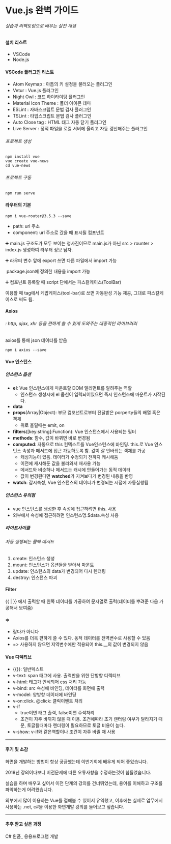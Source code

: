 # Vue.js 완벽 가이드

###### 실습과 리팩토링으로 배우는 실전 개념

#### 설치 리스트

- VSCode
- Node.js

#### VSCode 플러그인 리스트

- Atom Keymap : 아톰의 키 설정을 불러오는 플러그인
- Vetur : Vue.js 플러그인
- Night Owl : 코드 하이라이팅 플러그인
- Material Icon Theme : 폴더 아이콘 테마
- ESLint : 자바스크립트 문법 검사 플러그인
- TSLint : 타입스크립트 문법 검사 플러그인
- Auto Close tag : HTML 태그 자동 닫기 플러그인
- Live Server : 정적 파일을 로컬 서버에 올리고 자동 갱신해주는 플러그인



###### 프로젝트 생성

```shell
npm install vue
vue create vue-news
cd vue-news
```

###### 프로젝트 구동

```shell
npm run serve
```



#### 라우터의 기본

```shell
npm i vue-router@3.5.3 --save
```

- path: url 주소
- component: url 주소로 갔을 때 표시될 컴포넌트

➕ main.js 구조도가 모두 보이는 청사진이므로 main.js가 아닌 src > rounter > index.js 생성하여 라우터 정보 담자.

➕ 라우터 변수 앞에 export 쓰면 다른 파일에서 import 가능

​	package.json에 정의한 내용을 import 가능

➕ 컴포넌트 등록할 때 script 단에서는 파스칼케이스(ToolBar)

이용할 때 tag에서 케밥케이스(tool-bar)로 쓰면 자동완성 기능 제공, 그대로 파스칼케이스로 써도 됨.



#### Axios

###### : http, ajax, xhr 등을 편하게 쓸 수 있게 도와주는 대중적인 라이브러리

axios를 통해 json 데이터를 받음

```shell
npm i axios --save
```



#### Vue 인스턴스

##### 인스턴스 옵션

- **el**: Vue 인스턴스에게 마운트할 DOM 엘리먼트를 알려주는 역할
  - 인스턴스 생성시에 el 옵션이 입력되어있으면 즉시 인스턴스에 마운트가 시작된다.
- **data**
- **props**(Array|Object): 부모 컴포넌트로부터 전달받은 porperty들의 배열 혹은 객체
  - 위로 올릴때는 emit, on
- **filters**([key:string]:Function): Vue 인스턴스에서 사용되는 필터
- **methods**: 함수, 값이 바뀌면 바로 변경됨
- **computed**: 자동으로 this 컨텍스트를 Vue인스턴스에 바인딩. this.로 Vue 인스턴스 속성과 메서드에 접근 가능하도록 함. 값이 잘 안바뀌는 객체를 가공
  - 캐싱기능이 있음. 데이터가 수정되기 전까지 캐시해둠
  - 이전에 캐시해둔 값을 불러와서 재사용 가능
  - 메서드와 비슷하나 메서드는 캐시에 안들어가는 동적 데이터
  - 값이 변경된다면 **watched**가 지켜보다가 변경된 내용을 반영
- **watch**: 감시속성, Vue 인스턴스의 데이터가 변경되는 시점에 자동실행됨

##### 인스턴스 유의점

- vue 인스턴스를 생성한 후 속성에 접근하려면 this. 사용
- 외부에서 속성에 접근하려면 인스턴스명.$data.속성 사용

##### 라이프사이클

###### 자동 실행되는 콜백 메서드

1. create: 인스턴스 생성
2. mount: 인스턴스가 옵션들을 받아서 마운트
3. update: 인스턴스의 data가 변경되어 다시 렌더링
4. destroy: 인스턴스 파괴



#### Filter

{{ | }} 에서 출력할 때 왼쪽 데이터를 가공하여 문자열로 출력(데이터를 뿌려준 다음 가공해서 보여줌)

#### =>

- 람다가 아니다
-  Axios를 더욱 편하게 쓸 수 있다. 동적 데이터를 전역변수로 사용할 수 있음
  - => 사용하지 않으면 지역변수에만 적용되어 this.__의 값이 변경되지 않음



#### Vue 디렉티브

- {{}}: 일반텍스트
- v-text: span 태그에 사용. 출력만을 위한 단방향 디렉티브
- v-html: 태그가 인식되어 css 처리 가능
- v-bind: src 속성에 바인딩, 데이터를 화면에 출력
- v-model: 양방향 데이터에 바인딩
- v-on:click. @click: 클릭이벤트 처리
- v-if
  - true이면 태그 출력, false이면 주석처리
  - 조건이 자주 바뀌지 않을 때 이용. 조건에따라 초기 렌터링 여부가 달라지기 때문, 토글될때마다 렌더링이 필요하므로 토글 비용이 높다.
- v-show: v-if와 같은역할이나 조건이 자주 바귈 때 사용
---
#### 후기 및 소감
화면을 개발하는 방법이 항상 궁금했는데 이번기회에 배우게 되어 좋았습니다.

2018년 강의이다보니 버전문제에 따른 오류사항을 수정하는것이 힘들었습니다.

실습을 하며 배우고 싶어서 이전 단계의 강의를 건너뛰었는데, 용어를 이해하고 구조를 파악하는게 어려웠습니다.

외부에서 많이 이용하는 Vue를 접해볼 수 있어서 유익했고, 이후에는 실제로 업무에서 사용하는 .net, c#을 이용한 화면개발 강의를 들어보고 싶습니다.

---
#### 추후 받고 싶은 과정
C# 윈폼_ 응용프로그램 개발
